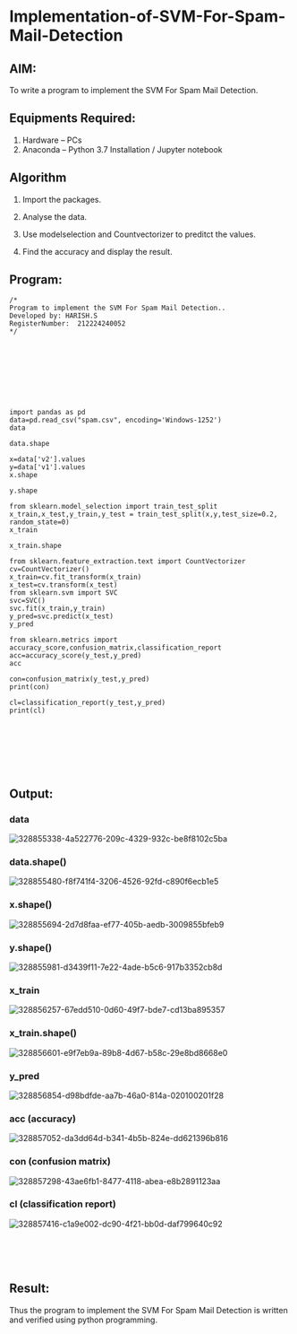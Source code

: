 # Implementation-of-SVM-For-Spam-Mail-Detection

## AIM:
To write a program to implement the SVM For Spam Mail Detection.

## Equipments Required:
1. Hardware – PCs
2. Anaconda – Python 3.7 Installation / Jupyter notebook

## Algorithm
1. Import the packages.

2. Analyse the data. 

3. Use modelselection and Countvectorizer to preditct the values. 

4. Find the accuracy and display the result. 

## Program:
```
/*
Program to implement the SVM For Spam Mail Detection..
Developed by: HARISH.S  
RegisterNumber:  212224240052
*/
```
<br>
<br>
<br>
<br>
<br>
<br>

```
import pandas as pd
data=pd.read_csv("spam.csv", encoding='Windows-1252')
data

data.shape

x=data['v2'].values
y=data['v1'].values
x.shape

y.shape

from sklearn.model_selection import train_test_split
x_train,x_test,y_train,y_test = train_test_split(x,y,test_size=0.2, random_state=0)
x_train

x_train.shape
```
```
from sklearn.feature_extraction.text import CountVectorizer
cv=CountVectorizer()
x_train=cv.fit_transform(x_train)
x_test=cv.transform(x_test)
from sklearn.svm import SVC
svc=SVC()
svc.fit(x_train,y_train)
y_pred=svc.predict(x_test)
y_pred

from sklearn.metrics import accuracy_score,confusion_matrix,classification_report
acc=accuracy_score(y_test,y_pred)
acc

con=confusion_matrix(y_test,y_pred)
print(con)

cl=classification_report(y_test,y_pred)
print(cl)
```
<br>
<br>
<br>
<br>
<br>

## Output:

### data
![328855338-4a522776-209c-4329-932c-be8f8102c5ba](https://github.com/gauthamkrishna7/Implementation-of-SVM-For-Spam-Mail-Detection/assets/141175025/1cd23b36-148e-4c3d-9611-31f9a37c6440)


### data.shape()
![328855480-f8f741f4-3206-4526-92fd-c890f6ecb1e5](https://github.com/gauthamkrishna7/Implementation-of-SVM-For-Spam-Mail-Detection/assets/141175025/55503fe2-7a86-4c16-9a40-b9f9dc9c87c5)


### x.shape()
![328855694-2d7d8faa-ef77-405b-aedb-3009855bfeb9](https://github.com/gauthamkrishna7/Implementation-of-SVM-For-Spam-Mail-Detection/assets/141175025/0cb00b08-2fe8-40ec-a21f-1fbbcc989f5c)

### y.shape()  
![328855981-d3439f11-7e22-4ade-b5c6-917b3352cb8d](https://github.com/gauthamkrishna7/Implementation-of-SVM-For-Spam-Mail-Detection/assets/141175025/edd4a8a2-719b-4e6c-b7f0-fc3d91f21540)

### x_train
![328856257-67edd510-0d60-49f7-bde7-cd13ba895357](https://github.com/gauthamkrishna7/Implementation-of-SVM-For-Spam-Mail-Detection/assets/141175025/edc3b651-98f0-4a74-9d64-0396e9964eb3)


### x_train.shape()
![328856601-e9f7eb9a-89b8-4d67-b58c-29e8bd8668e0](https://github.com/gauthamkrishna7/Implementation-of-SVM-For-Spam-Mail-Detection/assets/141175025/9d207b3e-dcd6-48f4-bedc-ac8330836604)

### y_pred
![328856854-d98bdfde-aa7b-46a0-814a-020100201f28](https://github.com/gauthamkrishna7/Implementation-of-SVM-For-Spam-Mail-Detection/assets/141175025/0702e763-a932-48a3-b7c4-016980d2bf20)

### acc (accuracy)
![328857052-da3dd64d-b341-4b5b-824e-dd621396b816](https://github.com/gauthamkrishna7/Implementation-of-SVM-For-Spam-Mail-Detection/assets/141175025/bf25aae0-c1f5-4b70-a5b0-e1f87235e533)


### con (confusion matrix)
![328857298-43ae6fb1-8477-4118-abea-e8b2891123aa](https://github.com/gauthamkrishna7/Implementation-of-SVM-For-Spam-Mail-Detection/assets/141175025/96c8e632-5837-4d94-a02e-7db33ddfc123)


### cl (classification report)
![328857416-c1a9e002-dc90-4f21-bb0d-daf799640c92](https://github.com/gauthamkrishna7/Implementation-of-SVM-For-Spam-Mail-Detection/assets/141175025/93d05231-8e93-4866-9d05-30f66368ce71)

<br>
<br>
<br>

## Result:
Thus the program to implement the SVM For Spam Mail Detection is written and verified using python programming.

